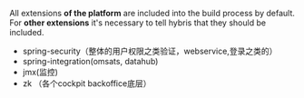 All extensions **of the platform** are included into the build process by default. For **other extensions** it's necessary to tell hybris that they should be included.

* spring-security（整体的用户权限之类验证，webservice,登录之类的）
* spring-integration(omsats, datahub)
* jmx(监控)
* zk （各个cockpit backoffice底层）
